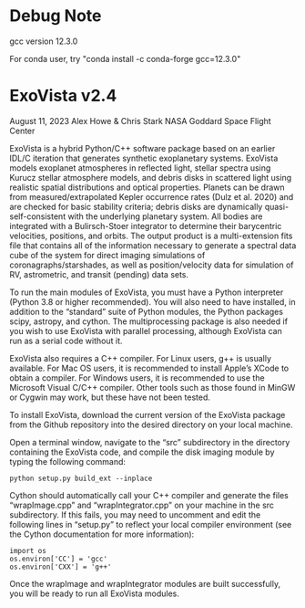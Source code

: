 # Debug Note
gcc version 12.3.0

For conda user, try "conda install -c conda-forge gcc=12.3.0"

# ExoVista v2.4
August 11, 2023
Alex Howe & Chris Stark
NASA Goddard Space Flight Center

ExoVista is a hybrid Python/C++ software package based on an earlier IDL/C iteration that generates synthetic exoplanetary systems. ExoVista models exoplanet atmospheres in reflected light, stellar spectra using Kurucz stellar atmosphere models, and debris disks in scattered light using realistic spatial distributions and optical properties. Planets can be drawn from measured/extrapolated Kepler occurrence rates (Dulz et al. 2020) and are checked for basic stability criteria; debris disks are dynamically quasi-self-consistent with the underlying planetary system. All bodies are integrated with a Bulirsch-Stoer integrator to determine their barycentric velocities, positions, and orbits. The output product is a multi-extension fits file that contains all of the information necessary to generate a spectral data cube of the system for direct imaging simulations of coronagraphs/starshades, as well as position/velocity data for simulation of RV, astrometric, and transit (pending) data sets.

To run the main modules of ExoVista, you must have a Python interpreter (Python 3.8 or higher recommended). You will also need to have installed, in addition to the “standard” suite of Python modules, the Python packages scipy, astropy, and cython. The multiprocessing package is also needed if you wish to use ExoVista with parallel processing, although ExoVista can run as a serial code without it.

ExoVista also requires a C++ compiler.
For Linux users, g++ is usually available.
For Mac OS users, it is recommended to install Apple’s XCode to obtain a compiler.
For Windows users, it is recommended to use the Microsoft Visual C/C++ compiler.
    Other tools such as those found in MinGW or Cygwin may work, but these have not been tested.

To install ExoVista, download the current version of the ExoVista package from the Github repository into the desired directory on your local machine.

Open a terminal window, navigate to the “src” subdirectory in the directory containing the ExoVista code, and compile the disk imaging module by typing the following command:

    python setup.py build_ext --inplace
	
Cython should automatically call your C++ compiler and generate the files “wrapImage.cpp” and “wrapIntegrator.cpp” on your machine in the src subdirectory. If this fails, you may need to uncomment and edit the following lines in “setup.py” to reflect your local compiler environment (see the Cython documentation for more information):

    import os
    os.environ['CC'] = 'gcc'
    os.environ['CXX'] = 'g++'

Once the wrapImage and wrapIntegrator modules are built successfully, you will be ready to run all ExoVista modules.
